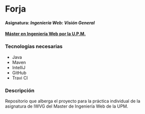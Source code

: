 # Forja
#### Asignatura: *Ingeniería Web: Visión General*
#### [Máster en Ingeniería Web por la U.P.M.](http://miw.etsisi.upm.es)

### Tecnologías necesarias
* Java
* Maven
* IntelliJ
* GitHub
* Travi CI

### Descripción
Repositorio que alberga el proyecto para la práctica individual de la asignatura de IWVG del Master de Ingeniería Web de la UPM.

